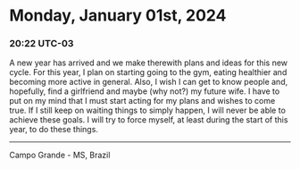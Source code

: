 # Monday, January 01st, 2024

### 20:22 UTC-03

A new year has arrived and we make therewith plans and ideas for this new cycle.
For this year, I plan on starting going to the gym, eating healthier and becoming
more active in general. Also, I wish I can get to know people and, hopefully, find
a girlfriend and maybe (why not?) my future wife. I have to put on my mind that
I must start acting for my plans and wishes to come true. If I still keep on waiting
things to simply happen, I will never be able to achieve these goals. I will try
to force myself, at least during the start of this year, to do these things.

---

Campo Grande - MS, Brazil
